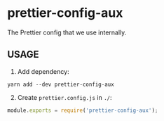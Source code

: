 # prettier-config-aux

The Prettier config that we use internally.

## USAGE

1. Add dependency:

```
yarn add --dev prettier-config-aux
```

2. Create `prettier.config.js` in `./`:

```js
module.exports = require('prettier-config-aux');
```
